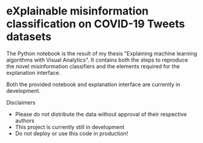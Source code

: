 # eXplainable misinformation classification on COVID-19 Tweets datasets

The Python notebook is the result of my thesis "Explaining machine learning algorithms with Visual Analytics". It contains both the steps to reproduce the novel misinformation classifiers and the elements required for the explanation interface.

Both the provided notebook and explanation interface are currently in development. 

Disclaimers

- Please do not distribute the data without approval of their respective authors
- This project is currently still in development
- Do not deploy or use this code in production!
